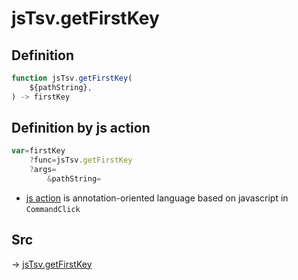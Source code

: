 # jsTsv.getFirstKey

## Definition

```js.js
function jsTsv.getFirstKey(
	${pathString},
) -> firstKey
```


## Definition by js action

```js.js
var=firstKey
	?func=jsTsv.getFirstKey
	?args=
		&pathString=
```

- [js action](#) is annotation-oriented language based on javascript in `CommandClick`

## Src

-> [jsTsv.getFirstKey](https://github.com/puutaro/CommandClick/blob/master/app/src/main/java/com/puutaro/commandclick/fragment_lib/terminal_fragment/js_interface/tsv/JsTsv.kt#L24)


